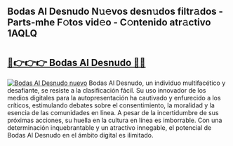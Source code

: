 ## Bodas Al Desnudo N𝚞𝚎vos desn𝚞dos filtr𝚊dos - Parts-mhe F𝚘tos vid𝚎o - C𝚘ntenido atr𝚊ctivo 1AQLQ

# <h2><a href="http://mbav8u3.tromn.icu/?c=Bodas+Al+Desnudo">🔗👉👉👉 Bodas Al Desnudo 🔗🔗</a></h2>

[![Bodas Al Desnudo nuevo](https://i.imgur.com/pEAQMta.gif)](http://mbav8u3.tromn.icu/?c=Bodas+Al+Desnudo)
Bodas Al Desnudo, un individuo multifacético y desafiante, se resiste a la clasificación fácil. Su uso innovador de los medios digitales para la autopresentación ha cautivado y enfurecido a los críticos, estimulando debates sobre el consentimiento, la moralidad y la esencia de las comunidades en línea. A pesar de la incertidumbre de sus próximas acciones, su huella en la cultura en línea es imborrable. Con una determinación inquebrantable y un atractivo innegable, el potencial de Bodas Al Desnudo en el ámbito digital es ilimitado.
